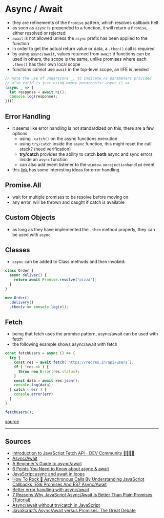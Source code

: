 # Async / Await

- they are refinements of the `Promise` pattern, which resolves callback hell
- as soon as `async` is prepended to a function, it will return a `Promise`, either resolved or rejected
- `await` is not allowed unless the `async` prefix has been applied to the function
- in order to get the actual return value or data, a `.then()` call is required
- by using `async/await`, values returned from `await`'d functions can be used in others, the scope is the same, unlike promises where each `.then()` has their own local scope
- functions cannot use `await` in the top-level scope, an IIFE is needed

```js
// note the use of underscore _, to indicate no parameters provided
// also valid is just using empty parathesis: async () =>
(async _ => {
  let response = await hi();
  console.log(response);
})();
```

## Error Handling

- it seems like error handling is not standardized on this, there are a few options
  - using `.catch()` on the async functions execution
  - using `try/catch` inside the `async` function, this might reset the call stack? (need verification)
  - **try/catch** provides the ability to catch **both** async and sync errors inside an `async` function
  - can also add event listener to the `window.onrejectionhandled` event
- this [link](https://dev.to/sobiodarlington/better-error-handling-with-async-await-2e5m#user-profile-example-4) has some interesting ideas for error handling.

## Promise.All

- wait for multiple promises to be resolve before moving on
- any error, will be thrown and caught if catch is available

## Custom Objects

- as long as they have implemented the `.then` method properly, they can be used with `async`

## Classes

- `async` can be added to Class methods and then invoked:

```js
class Order {
  async deliver() {
    return await Promise.resolve('pizza');
  }
}

new Order()
  .delivery()
  .then(v => console.log(v));
```

## Fetch

- being that fetch uses the promise pattern, async/await can be used with fetch
- the following example shows async/await with fetch

```js
const fetchUsers = async () => {
  try {
    const res = await fetch(`https://reqres.in/api/users`);
    if ( !res.ok ) {
      throw new Error(res.status);
    }
    const data = await res.json();
    console.log(data);
  } catch ( err ) {
    console.error(err)
  }
}

fetchUsers();
```

[source](#asyncAwait1)

---

## Sources

- [Introduction to JavaScript Fetch API - DEV Community 👩‍💻👨‍💻](https://dev.to/attacomsian/introduction-to-javascript-fetch-api-4f4c)
- [Async/Await](https://zellwk.com/blog/async-await/)
- [A Beginner's Guide to async/await](https://itnext.io/a-beginners-guide-to-async-await-in-javascript-97750bd09ffa)
- [6 Points You Need to Know about async & await](https://yashints.dev/blog/2019/08/17/js-async-await)
- [JavaScript async and await in loops](https://www.freecodecamp.org/news/javascript-async-and-await-in-loops-30ecc5fb3939/)
- [How To Rock 🤟 Asynchronous Calls By Understanding JavaScript Callbacks, ES6 Promises And ES7 Async/Await](https://dev.to/_marcba/how-to-rock-asynchronous-calls-by-understanding-javascript-callbacks-es6-promises-and-es7-async-await-4nb3)
- [Better error handling with async/await](https://dev.to/sobiodarlington/better-error-handling-with-async-await-2e5m)
- [7 Reasons Why JavaScript Async/Await Is Better Than Plain Promises (Tutorial)](https://dev.to/gafi/7-reasons-to-always-use-async-await-over-plain-promises-tutorial-4ej9)
- [Async/await without try/catch in JavaScript](https://itnext.io/async-await-without-try-catch-in-javascript-6dcdf705f8b1)
- [JavaScript’s Async/Await versus Promises: The Great Debate](https://itnext.io/javascripts-async-await-versus-promise-the-great-debate-6308cb2e10b3)
